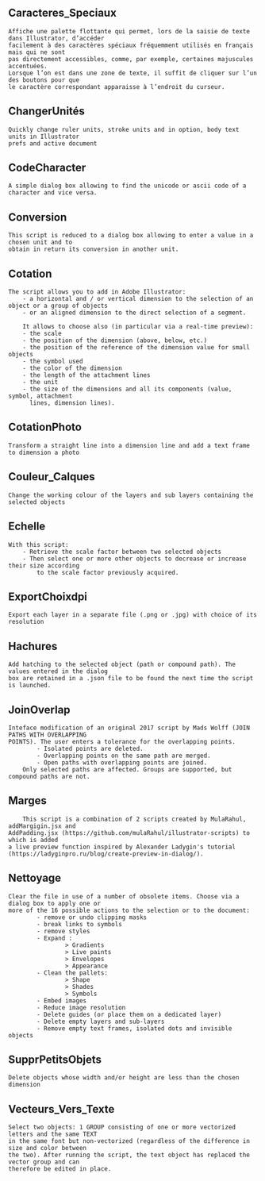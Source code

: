 Caracteres_Speciaux
-----------------------------------------------------------------------------------------------------
	Affiche une palette flottante qui permet, lors de la saisie de texte dans Illustrator, d’accéder
	facilement à des caractères spéciaux fréquemment utilisés en français mais qui ne sont
	pas directement accessibles, comme, par exemple, certaines majuscules accentuées.
	Lorsque l’on est dans une zone de texte, il suffit de cliquer sur l’un des boutons pour que
	le caractère correspondant apparaisse à l’endroit du curseur.

ChangerUnités
-----------------------------------------------------------------------------------------------------
	Quickly change ruler units, stroke units and in option, body text units in Illustrator
	prefs and active document

CodeCharacter
-----------------------------------------------------------------------------------------------------
	A simple dialog box allowing to find the unicode or ascii code of a character and vice versa.

Conversion
-----------------------------------------------------------------------------------------------------
	This script is reduced to a dialog box allowing to enter a value in a chosen unit and to
	obtain in return its conversion in another unit.

Cotation
-----------------------------------------------------------------------------------------------------
	The script allows you to add in Adobe Illustrator:
    	- a horizontal and / or vertical dimension to the selection of an object or a group of objects
    	- or an aligned dimension to the direct selection of a segment.
    	
		It allows to choose also (in particular via a real-time preview):
		- the scale
		- the position of the dimension (above, below, etc.)
		- the position of the reference of the dimension value for small objects
		- the symbol used
		- the color of the dimension 
		- the length of the attachment lines
		- the unit
		- the size of the dimensions and all its components (value, symbol, attachment
		  lines, dimension lines).

CotationPhoto
-----------------------------------------------------------------------------------------------------
 	Transform a straight line into a dimension line and add a text frame to dimension a photo

Couleur_Calques
-----------------------------------------------------------------------------------------------------
	Change the working colour of the layers and sub layers containing the selected objects

Echelle
-----------------------------------------------------------------------------------------------------
	With this script:
		- Retrieve the scale factor between two selected objects
		- Then select one or more other objects to decrease or increase their size according
			to the scale factor previously acquired.

ExportChoixdpi
-----------------------------------------------------------------------------------------------------
	Export each layer in a separate file (.png or .jpg) with choice of its resolution

Hachures
-----------------------------------------------------------------------------------------------------
	Add hatching to the selected object (path or compound path). The values entered in the dialog
	box are retained in a .json file to be found the next time the script is launched.

JoinOverlap
-----------------------------------------------------------------------------------------------------
	Inteface modification of an original 2017 script by Mads Wolff (JOIN PATHS WITH OVERLAPPING
	POINTS). The user enters a tolerance for the overlapping points.
            - Isolated points are deleted.
            - Overlapping points on the same path are merged.
            - Open paths with overlapping points are joined.
        Only selected paths are affected. Groups are supported, but compound paths are not.

Marges
-----------------------------------------------------------------------------------------------------
      	This script is a combination of 2 scripts created by MulaRahul, addMargigin.jsx and
	AddPadding.jsx (https://github.com/mulaRahul/illustrator-scripts) to which is added
	a live preview function inspired by Alexander Ladygin's tutorial
	(https://ladyginpro.ru/blog/create-preview-in-dialog/).

Nettoyage
-----------------------------------------------------------------------------------------------------
	Clear the file in use of a number of obsolete items. Choose via a dialog box to apply one or
	more of the 16 possible actions to the selection or to the document:
      		- remove or undo clipping masks
      		- break links to symbols
      		- remove styles
      		- Expand :
            		> Gradients
            		> Live paints
            		> Envelopes
            		> Appearance
     		- Clean the pallets:
            		> Shape
            		> Shades
            		> Symbols
      		- Embed images
      		- Reduce image resolution
      		- Delete guides (or place them on a dedicated layer)
      		- Delete empty layers and sub-layers
      		- Remove empty text frames, isolated dots and invisible objects

SupprPetitsObjets
-----------------------------------------------------------------------------------------------------
	Delete objects whose width and/or height are less than the chosen dimension

Vecteurs_Vers_Texte
-----------------------------------------------------------------------------------------------------
  	Select two objects: 1 GROUP consisting of one or more vectorized letters and the same TEXT
	in the same font but non-vectorized (regardless of the difference in size and color between
	the two). After running the script, the text object has replaced the vector group and can
	therefore be edited in place.